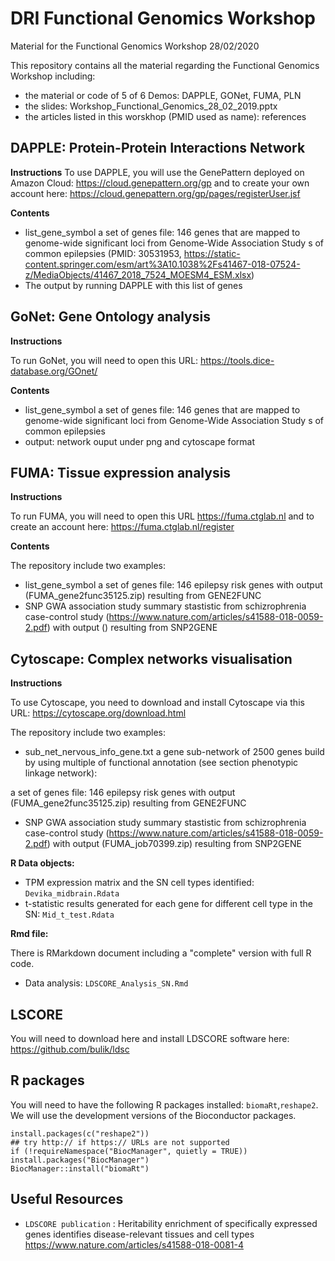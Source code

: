 # DRI Functional Genomics Workshop

Material for the Functional Genomics Workshop 28/02/2020

This repository contains all the material regarding the Functional Genomics Workshop including:

* the material or code of 5 of 6 Demos: DAPPLE, GONet, FUMA, PLN
* the slides: Workshop_Functional_Genomics_28_02_2019.pptx
* the articles listed in this worskhop (PMID used as name): references 

## DAPPLE: Protein-Protein Interactions Network

**Instructions** 
To use DAPPLE, you will use the GenePattern deployed on Amazon Cloud: https://cloud.genepattern.org/gp and to create your own account here: https://cloud.genepattern.org/gp/pages/registerUser.jsf

**Contents** 
* list_gene_symbol a set of genes file: 146 genes that are mapped to genome-wide significant loci from Genome-Wide Association Study s of common epilepsies (PMID: 30531953, https://static-content.springer.com/esm/art%3A10.1038%2Fs41467-018-07524-z/MediaObjects/41467_2018_7524_MOESM4_ESM.xlsx)
* The output by running DAPPLE with this list of genes

## GoNet: Gene Ontology analysis

**Instructions**

To run GoNet, you will need to open this URL: https://tools.dice-database.org/GOnet/

**Contents**

* list_gene_symbol a set of genes file: 146 genes that are mapped to genome-wide significant loci from Genome-Wide Association Study s of common epilepsies
* output: network ouput under png and cytoscape format

## FUMA: Tissue expression analysis

**Instructions**

To run FUMA, you will need to open this URL https://fuma.ctglab.nl and to create an account here: https://fuma.ctglab.nl/register

**Contents**

The repository include two examples:
* list_gene_symbol a set of genes file: 146 epilepsy risk genes with output (FUMA_gene2func35125.zip) resulting from GENE2FUNC 
* SNP GWA association study summary stastistic  from schizrophrenia case-control study (https://www.nature.com/articles/s41588-018-0059-2.pdf) with output () resulting from SNP2GENE

## Cytoscape: Complex networks visualisation

**Instructions**

To use Cytoscape, you need to download and install Cytoscape via this URL: https://cytoscape.org/download.html

The repository include two examples:
* sub_net_nervous_info_gene.txt a gene sub-network of 2500 genes build by using multiple of functional annotation (see section phenotypic linkage network):

a set of genes file: 146 epilepsy risk genes with output (FUMA_gene2func35125.zip) resulting from GENE2FUNC 
* SNP GWA association study summary stastistic  from schizrophrenia case-control study (https://www.nature.com/articles/s41588-018-0059-2.pdf) with output (FUMA_job70399.zip) resulting from SNP2GENE

**R Data objects:** 

* TPM expression matrix and the SN cell types identified: `Devika_midbrain.Rdata`
* t-statistic results generated for each gene for different cell type in the SN: `Mid_t_test.Rdata`

**Rmd file:**

There is RMarkdown document including a "complete" version with full R code. 

* Data analysis: `LDSCORE_Analysis_SN.Rmd`

## LSCORE

You will need to download here and install LDSCORE software here: https://github.com/bulik/ldsc

## R packages

You will need to have the following R packages installed: `biomaRt`,`reshape2`. We will use the development versions of the Bioconductor packages.

```{r}
install.packages(c("reshape2"))
## try http:// if https:// URLs are not supported
if (!requireNamespace("BiocManager", quietly = TRUE))
install.packages("BiocManager")
BiocManager::install("biomaRt")
```

## Useful Resources

* `LDSCORE publication` : Heritability enrichment of specifically expressed genes identifies disease-relevant tissues and cell types
https://www.nature.com/articles/s41588-018-0081-4


